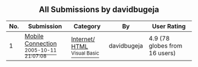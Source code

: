 ﻿<div align="center">

## All Submissions by davidbugeja

</div>

No.  | Submission | Category | By   | User Rating
---- | ---------- | -------- | ---- | -----------
1 | [Mobile Connection<br /><sup>2005-10-11 21:07:08</sup>](https://github.com/Planet-Source-Code/davidbugeja-mobile-connection__1-65161) | [Internet/ HTML<br /><sup>Visual Basic</sup>](../ByCategory/internet-html__1-34.md) | davidbugeja | 4.9 (78 globes from 16 users)

